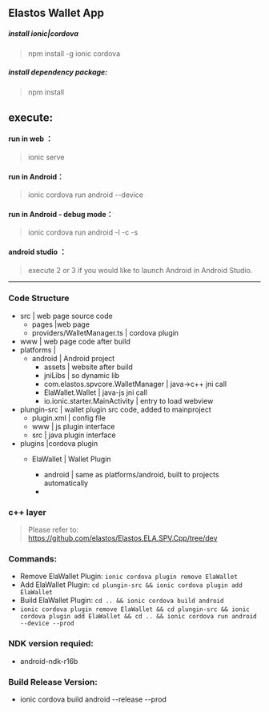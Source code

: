 ## Elastos Wallet App

##### install ionic|cordova
> npm install -g ionic cordova 
##### install dependency package: 
> npm install


## execute: 

#### run in web ：   
>ionic serve 
#### run in Android：     
>ionic cordova run android --device
#### run in Android - debug mode：   
> ionic cordova run android -l -c -s
#### android studio ：   
> execute 2 or 3 if you would like to launch Android in Android Studio. 


---

### Code Structure   

- src | web page source code 
    - pages |web page  
    - providers/WalletManager.ts | cordova plugin   
- www | web page code after build  
- platforms | 
    - android | Android project   
        - assets | website after build 
        - jniLibs | so dynamic lib 
        - com.elastos.spvcore.WalletManager | java->c++ jni call  
        - ElaWallet.Wallet | java-js jni call
        - io.ionic.starter.MainActivity | entry to load webview 
- plungin-src | wallet plugin src code, added to mainproject   
    - plugin.xml | config file 
    - www | js plugin interface 
    - src |  java plugin interface
- plugins |cordova plugin 
    - ElaWallet | Wallet Plugin   
       
        - android | same as platforms/android, built to projects automatically 
        - 

### c++ layer   
> Please refer to:  https://github.com/elastos/Elastos.ELA.SPV.Cpp/tree/dev  


### Commands: 
* Remove ElaWallet Plugin: `ionic cordova plugin remove ElaWallet`
* Add ElaWallet Plugin: `cd plungin-src && ionic cordova plugin add ElaWallet`
* Build ElaWallet Plugin: `cd .. && ionic cordova build android`
* `ionic cordova plugin remove ElaWallet && cd plungin-src && ionic cordova plugin add ElaWallet && cd .. && ionic cordova run android --device --prod`

### NDK version requied:
* android-ndk-r16b

### Build Release Version: 
* ionic cordova build android --release --prod

